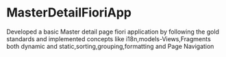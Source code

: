 # MasterDetailFioriApp
Developed a basic Master detail page fiori application by following the gold standards and implemented concepts like i18n,models-Views,Fragments both dynamic and static,sorting,grouping,formatting and Page Navigation
